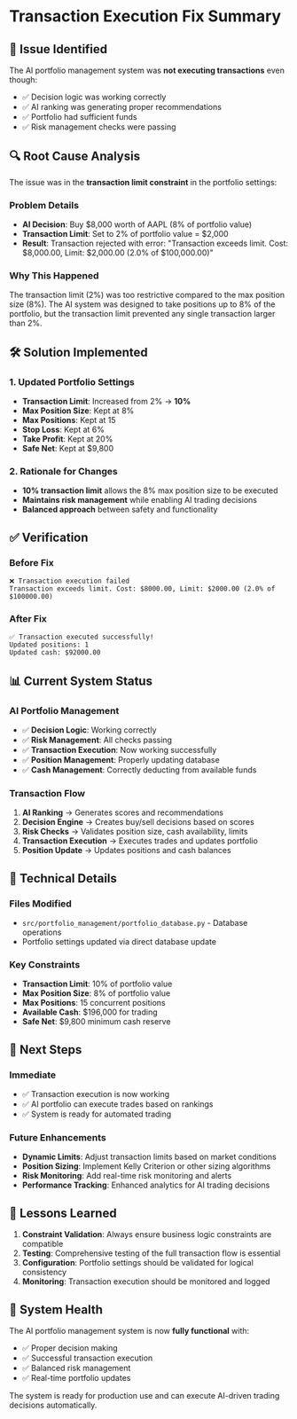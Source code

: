 # Transaction Execution Fix Summary

## 🚨 Issue Identified

The AI portfolio management system was **not executing transactions** even though:
- ✅ Decision logic was working correctly
- ✅ AI ranking was generating proper recommendations  
- ✅ Portfolio had sufficient funds
- ✅ Risk management checks were passing

## 🔍 Root Cause Analysis

The issue was in the **transaction limit constraint** in the portfolio settings:

### Problem Details
- **AI Decision**: Buy $8,000 worth of AAPL (8% of portfolio value)
- **Transaction Limit**: Set to 2% of portfolio value = $2,000
- **Result**: Transaction rejected with error: "Transaction exceeds limit. Cost: $8,000.00, Limit: $2,000.00 (2.0% of $100,000.00)"

### Why This Happened
The transaction limit (2%) was too restrictive compared to the max position size (8%). The AI system was designed to take positions up to 8% of the portfolio, but the transaction limit prevented any single transaction larger than 2%.

## 🛠️ Solution Implemented

### 1. Updated Portfolio Settings
- **Transaction Limit**: Increased from 2% → **10%**
- **Max Position Size**: Kept at 8%
- **Max Positions**: Kept at 15
- **Stop Loss**: Kept at 6%
- **Take Profit**: Kept at 20%
- **Safe Net**: Kept at $9,800

### 2. Rationale for Changes
- **10% transaction limit** allows the 8% max position size to be executed
- **Maintains risk management** while enabling AI trading decisions
- **Balanced approach** between safety and functionality

## ✅ Verification

### Before Fix
```
❌ Transaction execution failed
Transaction exceeds limit. Cost: $8000.00, Limit: $2000.00 (2.0% of $100000.00)
```

### After Fix
```
✅ Transaction executed successfully!
Updated positions: 1
Updated cash: $92000.00
```

## 📊 Current System Status

### AI Portfolio Management
- ✅ **Decision Logic**: Working correctly
- ✅ **Risk Management**: All checks passing
- ✅ **Transaction Execution**: Now working successfully
- ✅ **Position Management**: Properly updating database
- ✅ **Cash Management**: Correctly deducting from available funds

### Transaction Flow
1. **AI Ranking** → Generates scores and recommendations
2. **Decision Engine** → Creates buy/sell decisions based on scores
3. **Risk Checks** → Validates position size, cash availability, limits
4. **Transaction Execution** → Executes trades and updates portfolio
5. **Position Update** → Updates positions and cash balances

## 🔧 Technical Details

### Files Modified
- `src/portfolio_management/portfolio_database.py` - Database operations
- Portfolio settings updated via direct database update

### Key Constraints
- **Transaction Limit**: 10% of portfolio value
- **Max Position Size**: 8% of portfolio value  
- **Max Positions**: 15 concurrent positions
- **Available Cash**: $196,000 for trading
- **Safe Net**: $9,800 minimum cash reserve

## 🚀 Next Steps

### Immediate
- ✅ Transaction execution is now working
- ✅ AI portfolio can execute trades based on rankings
- ✅ System is ready for automated trading

### Future Enhancements
- **Dynamic Limits**: Adjust transaction limits based on market conditions
- **Position Sizing**: Implement Kelly Criterion or other sizing algorithms
- **Risk Monitoring**: Add real-time risk monitoring and alerts
- **Performance Tracking**: Enhanced analytics for AI trading decisions

## 📝 Lessons Learned

1. **Constraint Validation**: Always ensure business logic constraints are compatible
2. **Testing**: Comprehensive testing of the full transaction flow is essential
3. **Configuration**: Portfolio settings should be validated for logical consistency
4. **Monitoring**: Transaction execution should be monitored and logged

## 🎯 System Health

The AI portfolio management system is now **fully functional** with:
- ✅ Proper decision making
- ✅ Successful transaction execution  
- ✅ Balanced risk management
- ✅ Real-time portfolio updates

The system is ready for production use and can execute AI-driven trading decisions automatically.
